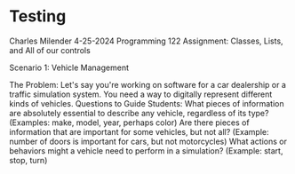 # Testing
Charles Milender
4-25-2024
Programming 122
Assignment: Classes, Lists, and All of our controls

Scenario 1: Vehicle Management

The Problem: Let's say you're working on software for a car dealership or a traffic simulation system. You need a way to digitally represent different kinds of vehicles.
Questions to Guide Students:
What pieces of information are absolutely essential to describe any vehicle, regardless of its type? (Examples: make, model, year, perhaps color)
Are there pieces of information that are important for some vehicles, but not all? (Example: number of doors is important for cars, but not motorcycles)
What actions or behaviors might a vehicle need to perform in a simulation? (Example: start, stop, turn)